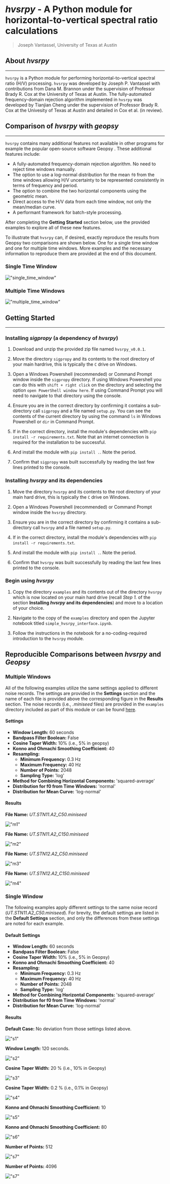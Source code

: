 # _hvsrpy_ - A Python module for horizontal-to-vertical spectral ratio calculations

> Joseph Vantassel, University of Texas at Austin

## About _hvsrpy_

---

`hvsrpy` is a Python module for performing horizontal-to-vertical spectral ratio
(H/V) processing. `hvsrpy` was developed by Joseph P. Vantassel with
contributions from Dana M. Brannon under the supervision of Professor Brady R.
Cox at the University of Texas at Austin. The fully-automated frequency-domain
rejection algorithm implemented in `hvsrpy` was developed by Tianjian Cheng
under the supervision of Professor Brady R. Cox at the Univesity of Texas at
Austin and detailed in Cox et al. (in review).

## Comparison of _hvsrpy_ with _geopsy_

---

`hvsrpy` contains many additional features not available in other programs for
example the popular open-source software Geopsy [](www.geopsy.org).
These additional features include:

- A fully-automated frequency-domain rejection algorithm. No need to reject
time windows manually.
- The option to use a log-normal distribution for the mean `f0` from the time
windows allowing H/V uncertainty to be represented consistently in terms of
frequency and period.
- The option to combine the two horizontal components using the geometric mean.
- Direct access to the H/V data from each time window, not only the
mean/median curve.
- A performant framework for batch-style processing.

After completing the __Getting Started__ section below, use the provided
examples to explore all of these new features.

To illustrate that `hvsrpy` can, if desired, exactly reproduce the results from
Geopsy two comparisons are shown below. One for a single time window and one
for multiple time windows. More examples and the necessary information to
reproduce them are provided at the end of this document.

### Single Time Window

!["single_time_window"](figs/singlewindow_a.png)

### Multiple Time Windows

!["multiple_time_window"](figs/multiwindow_STN11_c050.png)

## Getting Started

---

### Installing _sigpropy_ (a dependency of _hvsrpy_)

1. Download and unzip the provided zip file named `hvsrpy_v0.0.1`.

2. Move the directory `sigpropy` and its contents to the root directory of
  your main hardrive, this is typically the `C` drive on Windows.

3. Open a Windows Powershell (recommended) or Command Prompt window inside
the `sigpropy` directory. If using Windows Powershell you can do this with
`shift + right click` on the directory and selecting the option
`open PowerShell window here`. If using Command Prompt you will need to
navigate to that directory using the console.

4. Ensure you are in the correct directory by confirming it contains a
sub-directory call `sigpropy` and a file named `setup.py`. You can see the
contents of the current directory by using the command `ls` in Windows
Powershell or `dir` in Command Prompt.

5. If in the correct directory, install the module's dependencies with
`pip install -r requirements.txt`. Note that an internet connection is required
for the installation to be successful.

6. And install the module with `pip install .`. Note the period.

7. Confirm that `sigpropy` was built successfully by reading the last few
lines printed to the console.

### Installing _hvsrpy_ and its dependencies

1. Move the directory `hvsrpy` and its contents to the root directory of
  your main hard drive, this is typically the `C` drive on Windows.

2. Open a Windows Powershell (recommended) or Command Prompt window inside
the `hvsrpy` directory.

3. Ensure you are in the correct directory by confirming it contains a
sub-directory call `hvsrpy` and a file named `setup.py`.

4. If in the correct directory, install the module's dependencies with
`pip install -r requirements.txt`.

5. And install the module with `pip install .`. Note the period.

6. Confirm that `hvsrpy` was built successfully by reading the last few
lines printed to the console.

### Begin using _hvsrpy_

1. Copy the directory `examples` and its contents out of the directory `hvsrpy`
  which is now located on your main hard drive (recall _Step 1._ of the section
  __Installing _hvsrpy_ and its dependencies__) and move to a location of your
  choice.

2. Navigate to the copy of the `examples` directory and open the Jupyter
  notebook titled `simple_hvsrpy_interface.ipynb`.

3. Follow the instructions in the notebook for a no-coding-required introduction
  to the `hvsrpy` module.

## Reproducible Comparisons between _hvsrpy_ and _Geopsy_

### Multiple Windows

All of the following examples utilize the same settings applied to different
noise records. The settings are
provided in the __Settings__ section and the name of each file is provided above
the corresponding figure in the __Results__ section. The noise records
(i.e., _.miniseed_ files) are provided in the
`examples` directory included as part of this module or can be found
[here](https://www.designsafe-ci.org/data/browser/public/designsafe.storage.published//PRJ-2075/Thorndon%20Warf%20(A2)/Unprocessed%20Data/Microtremor%20Array%20Measurements%20(MAM)).

#### Settings

- __Window Length:__ 60 seconds
- __Bandpass Filter Boolean:__ False
- __Cosine Taper Width:__ 10% (i.e., 5% in geopsy)
- __Konno and Ohmachi Smoothing Coefficient:__ 40
- __Resampling:__
  - __Minimum Frequency:__ 0.3 Hz
  - __Maximum Frequency:__ 40 Hz
  - __Number of Points:__ 2048
  - __Sampling Type:__ 'log'
- __Method for Combining Horizontal Components:__ 'squared-average'
- __Distribution for f0 from Time Windows:__ 'normal'
- __Distribution for Mean Curve:__ 'log-normal'

#### Results

__File Name:__ _UT.STN11.A2_C50.miniseed_

!["m1"](figs/multiwindow_STN11_c050.png)

__File Name:__ _UT.STN11.A2_C150.miniseed_

!["m2"](figs/multiwindow_STN11_c150.png)

__File Name:__ _UT.STN12.A2_C50.miniseed_

!["m3"](figs/multiwindow_STN12_c050.png)

__File Name:__ _UT.STN12.A2_C150.miniseed_

!["m4"](figs/multiwindow_STN12_c150.png)

### Single Window

The following examples apply different settings to the same noise
record (_UT.STN11.A2_C50.miniseed_). For brevity, the default settings are
listed in the __Default Settings__ section, and only the differences from
these settings are noted for each example.

#### Default Settings

- __Window Length:__ 60 seconds
- __Bandpass Filter Boolean:__ False
- __Cosine Taper Width:__ 10% (i.e., 5% in Geopsy)
- __Konno and Ohmachi Smoothing Coefficient:__ 40
- __Resampling:__
  - __Minimum Frequency:__ 0.3 Hz
  - __Maximum Frequency:__ 40 Hz
  - __Number of Points:__ 2048
  - __Sampling Type:__ 'log'
- __Method for Combining Horizontal Components:__ 'squared-average'
- __Distribution for f0 from Time Windows:__ 'normal'
- __Distribution for Mean Curve:__ 'log-normal'

#### Results

__Default Case:__ No deviation from those settings listed above.

!["s1"](figs/singlewindow_a.png)

__Window Length:__ 120 seconds.

!["s2"](figs/singlewindow_b.png)

__Cosine Taper Width:__ 20 % (i.e., 10% in Geopsy)

!["s3"](figs/singlewindow_e.png)

__Cosine Taper Width:__ 0.2 % (i.e., 0.1% in Geopsy)

!["s4"](figs/singlewindow_f.png)

__Konno and Ohmachi Smoothing Coefficient:__ 10

!["s5"](figs/singlewindow_c.png)

__Konno and Ohmachi Smoothing Coefficient:__ 80

!["s6"](figs/singlewindow_d.png)

__Number of Points:__ 512

!["s7"](figs/singlewindow_g.png)

__Number of Points:__ 4096

!["s7"](figs/singlewindow_h.png)
